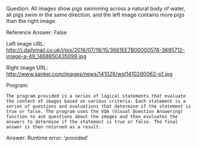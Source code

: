 Question: All images show pigs swimming across a natural body of water, all pigs swim in the same direction, and the left image contains more pigs than the right image.

Reference Answer: False

Left image URL: http://i.dailymail.co.uk/i/pix/2016/07/18/15/3661EE7B00000578-3695712-image-a-49_1468850435099.jpg

Right image URL: http://www.sankei.com/images/news/141028/wst1410280062-p1.jpg

Program:

```
The program provided is a series of logical statements that evaluate the content of images based on various criteria. Each statement is a series of questions and evaluations that determine if the statement is true or false. The program uses the VQA (Visual Question Answering) function to ask questions about the images and then evaluates the answers to determine if the statement is true or false. The final answer is then returned as a result.
```
Answer: Runtime error: 'provided'

